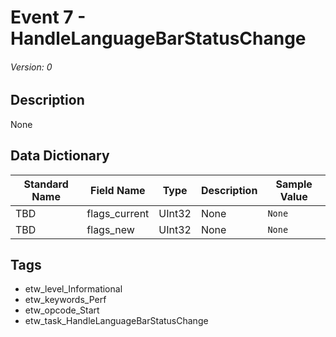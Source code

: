 # Event 7 - HandleLanguageBarStatusChange
###### Version: 0

## Description
None

## Data Dictionary
|Standard Name|Field Name|Type|Description|Sample Value|
|---|---|---|---|---|
|TBD|flags_current|UInt32|None|`None`|
|TBD|flags_new|UInt32|None|`None`|

## Tags
* etw_level_Informational
* etw_keywords_Perf
* etw_opcode_Start
* etw_task_HandleLanguageBarStatusChange